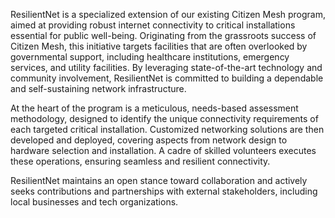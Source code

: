 ResilientNet is a specialized extension of our existing Citizen Mesh program, aimed at providing robust internet connectivity to critical installations essential for public well-being. Originating from the grassroots success of Citizen Mesh, this initiative targets facilities that are often overlooked by governmental support, including healthcare institutions, emergency services, and utility facilities. By leveraging state-of-the-art technology and community involvement, ResilientNet is committed to building a dependable and self-sustaining network infrastructure.

At the heart of the program is a meticulous, needs-based assessment methodology, designed to identify the unique connectivity requirements of each targeted critical installation. Customized networking solutions are then developed and deployed, covering aspects from network design to hardware selection and installation. A cadre of skilled volunteers executes these operations, ensuring seamless and resilient connectivity.

ResilientNet maintains an open stance toward collaboration and actively seeks contributions and partnerships with external stakeholders, including local businesses and tech organizations.
